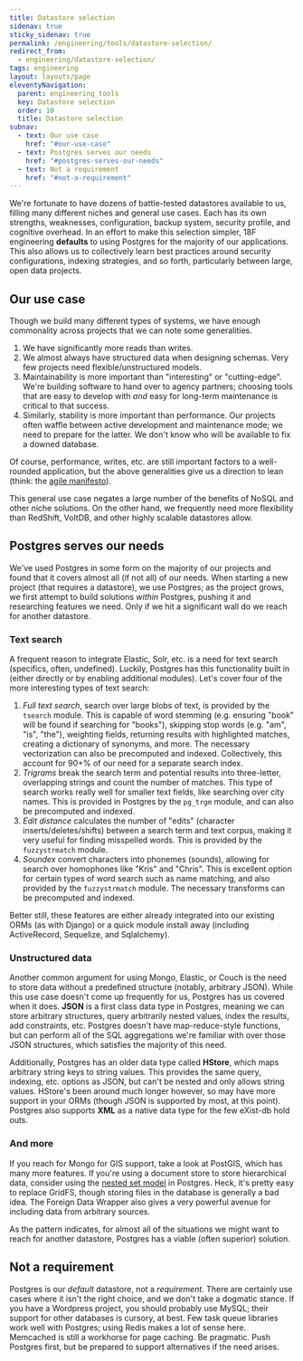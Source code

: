 ```yaml
---
title: Datastore selection
sidenav: true
sticky_sidenav: true
permalink: /engineering/tools/datastore-selection/
redirect_from:
  - engineering/datastore-selection/
tags: engineering
layout: layouts/page
eleventyNavigation: 
  parent: engineering_tools
  key: Datastore selection
  order: 10
  title: Datastore selection
subnav:
  - text: Our use case
    href: "#our-use-case"
  - text: Postgres serves our needs
    href: "#postgres-serves-our-needs"
  - text: Not a requirement
    href: "#not-a-requirement"
---
```


We're fortunate to have dozens of battle-tested datastores available to us, filling many different niches and general use cases. Each has its own strengths, weaknesses, configuration, backup system, security profile, and cognitive overhead. In an effort to make this selection simpler, 18F engineering **defaults** to using Postgres for the majority of our applications. This also allows us to collectively learn best practices around security configurations, indexing strategies, and so forth, particularly between large, open data projects.

## Our use case
Though we build many different types of systems, we have enough commonality across projects that we can note some generalities.

1. We have significantly more reads than writes.
2. We almost always have structured data when designing schemas. Very few projects need flexible/unstructured models.
3. Maintainability is more important than "interesting" or "cutting-edge". We're building software to hand over to agency partners; choosing tools that are easy to develop with *and* easy for long-term maintenance is critical to that success.
4. Similarly, stability is more important than performance. Our projects often waffle between active development and maintenance mode; we need to prepare for the latter. We don't know who will be available to fix a downed database.

Of course, performance, writes, etc. are still important factors to a well-rounded application, but the above generalities give us a direction to lean (think: the [agile manifesto](http://agilemanifesto.org/)).

This general use case negates a large number of the benefits of NoSQL and other niche solutions. On the other hand, we frequently need more flexibility than RedShift, VoltDB, and other highly scalable datastores allow.

## Postgres serves our needs
We've used Postgres in some form on the majority of our projects and found that it covers almost all (if not all) of our needs. When starting a new project (that requires a datastore), we use Postgres; as the project grows, we first attempt to build solutions *within* Postgres, pushing it and researching features we need. Only if we hit a significant wall do we reach for another datastore.

### Text search
A frequent reason to integrate Elastic, Solr, etc. is a need for text search (specifics, often, undefined). Luckily, Postgres has this functionality built in (either directly or by enabling additional modules). Let's cover four of the more interesting types of text search:

1. *Full text search*, search over large blobs of text, is provided by the `tsearch` module. This is capable of word stemming (e.g. ensuring "book" will be found if searching for "books"), skipping stop words (e.g. "am", "is", "the"), weighting fields, returning results with highlighted matches, creating a dictionary of synonyms, and more. The necessary vectorization can also be precomputed and indexed. Collectively, this account for 90+% of our need for a separate search index.
2. *Trigrams* break the search term and potential results into three-letter, overlapping strings and count the number of matches. This type of search works really well for smaller text fields, like searching over city names. This is provided in Postgres by the `pg_trgm` module, and can also be precomputed and indexed.
3. *Edit distance* calculates the number of "edits" (character inserts/deletes/shifts) between a search term and text corpus, making it very useful for finding misspelled words. This is provided by the `fuzzystrmatch` module.
4. *Soundex* convert characters into phonemes (sounds), allowing for search over homophones like "Kris" and "Chris". This is excellent option for certain types of word search such as name matching, and also provided by the `fuzzystrmatch` module. The necessary transforms can be precomputed and indexed.

Better still, these features are either already integrated into our existing ORMs (as with Django) or a quick module install away (including ActiveRecord, Sequelize, and Sqlalchemy).

### Unstructured data
Another common argument for using Mongo, Elastic, or Couch is the need to store data without a predefined structure (notably, arbitrary JSON). While this use case doesn't come up frequently for us, Postgres has us covered when it does.  **JSON** is a first class data type in Postgres, meaning we can store arbitrary structures, query arbitrarily nested values, index the results, add constraints, etc. Postgres doesn't have map-reduce-style functions, but can perform all of the SQL aggregations we're familiar with over those JSON structures, which satisfies the majority of this need.

Additionally, Postgres has an older data type called **HStore**, which maps arbitrary string keys to string values. This provides the same query, indexing, etc. options as JSON, but can't be nested and only allows string values. HStore's been around much longer however, so may have more support in your ORMs (though JSON is supported by most, at this point). Postgres also supports **XML** as a native data type for the few eXist-db hold outs.

### And more
If you reach for Mongo for GIS support, take a look at PostGIS, which has many more features. If you're using a document store to store hierarchical data, consider using the [nested set model](https://en.wikipedia.org/wiki/Nested_set_model) in Postgres. Heck, it's pretty easy to replace GridFS, though storing files in the database is generally a bad idea. The Foreign Data Wrapper also gives a very powerful avenue for including data from arbitrary sources.

As the pattern indicates, for almost all of the situations we might want to reach for another datastore, Postgres has a viable (often superior) solution.

## Not a requirement
Postgres is our *default* datastore, not a *requirement*. There are certainly use cases where it isn't the right choice, and we don't take a dogmatic stance. If you have a Wordpress project, you should probably use MySQL; their support for other databases is cursory, at best. Few task queue libraries work well with Postgres; using Redis makes a lot of sense here. Memcached is still a workhorse for page caching. Be pragmatic. Push Postgres first, but be prepared to support alternatives if the need arises.
